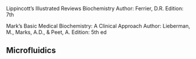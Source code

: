 Lippincott’s Illustrated Reviews Biochemistry
Author: Ferrier, D.R.
Edition: 7th

Mark’s Basic Medical Biochemistry: A Clinical Approach
Author: Lieberman, M., Marks, A.D., & Peet, A.
Edition: 5th ed

## Microfluidics
